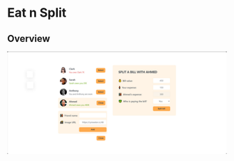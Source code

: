 # Eat n Split

## Overview

![overview](https://github.com/AhmedSalman1/Eat-n-Split/blob/main/assets/Demo.jpg?raw=true)
